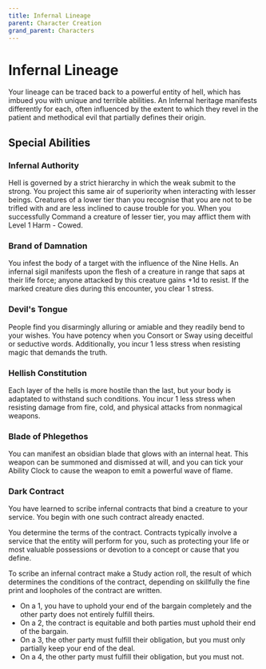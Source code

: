 ```yaml
---
title: Infernal Lineage
parent: Character Creation
grand_parent: Characters
---
```


# Infernal Lineage
Your lineage can be traced back to a powerful entity of hell, which has imbued you with unique and terrible abilities. An Infernal heritage manifests differently for each, often influenced by the extent to which they revel in the patient and methodical evil that partially defines their origin.

## Special Abilities

### Infernal Authority
Hell is governed by a strict hierarchy in which the weak submit to the strong. You project this same air of superiority when interacting with lesser beings. Creatures of a lower tier than you recognise that you are not to be trifled with and are less inclined to cause trouble for you. When you successfully Command a creature of lesser tier, you may afflict them with Level 1 Harm - Cowed.

### Brand of Damnation
You infest the body of a target with the influence of the Nine Hells. An infernal sigil manifests upon the flesh of a creature in range that saps at their life force; anyone attacked by this creature gains +1d to resist. If the marked creature dies during this encounter, you clear 1 stress.

### Devil's Tongue
People find you disarmingly alluring or amiable and they readily bend to your wishes. You have potency when you Consort or Sway using deceitful or seductive words. Additionally, you incur 1 less stress when resisting magic that demands the truth.

### Hellish Constitution
Each layer of the hells is more hostile than the last, but your body is adaptated to withstand such conditions. You incur 1 less stress when resisting damage from fire, cold, and physical attacks from nonmagical weapons.

### Blade of Phlegethos
You can manifest an obsidian blade that glows with an internal heat. This weapon can be summoned and dismissed at will, and you can tick your Ability Clock to cause the weapon to emit a powerful wave of flame.

### Dark Contract
You have learned to scribe infernal contracts that bind a creature to your service. You begin with one such contract already enacted.

You determine the terms of the contract. Contracts typically involve a service that the entity will perform for you, such as protecting your life or most valuable possessions or devotion to a concept or cause that you define.

To scribe an infernal contract make a Study action roll, the result of which determines the conditions of the contract, depending on skillfully the fine print and loopholes of the contract are written.
* On a 1, you have to uphold your end of the bargain completely and the other party does not entirely fulfill theirs.
* On a 2, the contract is equitable and both parties must uphold their end of the bargain.
* On a 3, the other party must fulfill their obligation, but you must only partially keep your end of the deal.
* On a 4, the other party must fulfill their obligation, but you must not.
